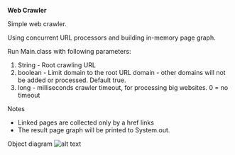 **Web Crawler**

Simple web crawler.

Using concurrent URL processors and building in-memory page graph.

Run Main.class with following parameters:
1. String - Root crawling URL
2. boolean - Limit domain to the root URL domain - other domains will not be added or processed. Default true.
3. long - milliseconds crawler timeout, for processing big websites. 0 = no timeout

Notes
- Linked pages are collected only by a href links
- The result page graph will be printed to System.out.

Object diagram
![alt text](http://s3.amazonaws.com/bezmoog.com/crawler_small.png)





